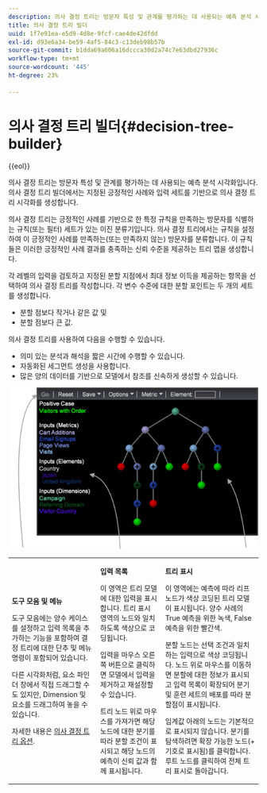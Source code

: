 ```yaml
---
description: 의사 결정 트리는 방문자 특성 및 관계를 평가하는 데 사용되는 예측 분석 시각화입니다. 의사 결정 트리 빌더에서는 지정된 긍정적인 사례와 입력 세트를 기반으로 의사 결정 트리 시각화를 생성합니다.
title: 의사 결정 트리 빌더
uuid: 1f7e91ea-e5d9-4d8e-9fcf-cae4de42dfdd
exl-id: d93e6a34-be59-4af5-84c3-c13deb98b57b
source-git-commit: b1dda69a606a16dccca30d2a74c7e63dbd27936c
workflow-type: tm+mt
source-wordcount: '445'
ht-degree: 23%

---
```


# 의사 결정 트리 빌더{#decision-tree-builder}

{{eol}}

의사 결정 트리는 방문자 특성 및 관계를 평가하는 데 사용되는 예측 분석 시각화입니다. 의사 결정 트리 빌더에서는 지정된 긍정적인 사례와 입력 세트를 기반으로 의사 결정 트리 시각화를 생성합니다.

의사 결정 트리는 긍정적인 사례를 기반으로 한 특정 규칙을 만족하는 방문자를 식별하는 규칙(또는 필터) 세트가 있는 이진 분류기입니다. 의사 결정 트리에서는 규칙을 설정하여 이 긍정적인 사례를 만족하는(또는 만족하지 않는) 방문자를 분류합니다. 이 규칙들은 이러한 긍정적인 사례 결과를 충족하는 신뢰 수준을 제공하는 트리 맵을 생성합니다.

각 레벨의 입력을 검토하고 지정된 분할 지점에서 최대 정보 이득을 제공하는 항목을 선택하여 의사 결정 트리를 작성합니다. 각 변수 수준에 대한 분할 포인트는 두 개의 세트를 생성합니다.

* 분할 점보다 작거나 같은 값 및
* 분할 점보다 큰 값.

의사 결정 트리를 사용하여 다음을 수행할 수 있습니다.

* 의미 있는 분석과 해석을 짧은 시간에 수행할 수 있습니다.
* 자동화된 세그먼트 생성을 사용합니다.
* 많은 양의 데이터를 기반으로 모델에서 참조를 신속하게 생성할 수 있습니다.

![](assets/decision_tree_parts.png)

<table id="table_FCC5D63EF8A843D79B2338BD951025EA"> 
 <tbody> 
  <tr> 
   <td colname="col1"> <p><b>도구 모음 및 메뉴</b> </p> <p>도구 모음에는 양수 케이스를 설정하고 입력 목록을 추가하는 기능을 포함하여 결정 트리에 대한 단추 및 메뉴 명령이 포함되어 있습니다. </p> <p>다른 시각화처럼, <span class="uicontrol"> 요소</span> 파인더 창에서 직접 드래그할 수도 있지만, Dimension 및 요소를 드래그하여 놓을 수 있습니다. </p> <p>자세한 내용은 <a href="../../../../home/c-get-started/c-analysis-vis/c-decision-trees/c-decision-trees-menu.md#concept-bfc4e80651a243d3966cc770b205606c"> 의사 결정 트리 옵션</a>. </p> </td> 
   <td colname="col2"> <p><b>입력 목록</b> </p> <p>이 영역은 트리 모델에 대한 입력을 표시합니다. 트리 표시 영역의 노드와 일치하도록 색상으로 코딩됩니다. </p> <p>입력을 마우스 오른쪽 버튼으로 클릭하면 모델에서 입력을 제거하고 재설정할 수 있습니다. </p> <p>트리 노드 위로 마우스를 가져가면 해당 노드에 대한 분기를 따라 분할 조건이 표시되고 해당 노드의 예측이 신뢰 값과 함께 표시됩니다. </p> </td> 
   <td colname="col3"> <p><b>트리 표시</b> </p> <p>이 영역에는 예측에 따라 리프 노드가 색상 코딩된 트리 모델이 표시됩니다. 양수 사례의 True 예측을 위한 녹색, False 예측을 위한 빨간색. </p> <p>분할 노드는 선택 조건과 일치하는 입력으로 색상 코딩됩니다. 노드 위로 마우스를 이동하면 분할에 대한 정보가 표시되고 입력 목록이 확장되어 분기 및 훈련 세트의 배포를 따라 분할점이 표시됩니다. </p> <p>임계값 아래의 노드는 기본적으로 표시되지 않습니다. 분기를 탐색하려면 확장 가능한 노드(+ 기호로 표시됨)를 클릭합니다. 루트 노드를 클릭하여 전체 트리 표시로 돌아갑니다. </p> </td> 
  </tr> 
 </tbody> 
</table>

<!-- <a id="section_E800327344194A6DBF37F273D8462E2A"></a> -->
